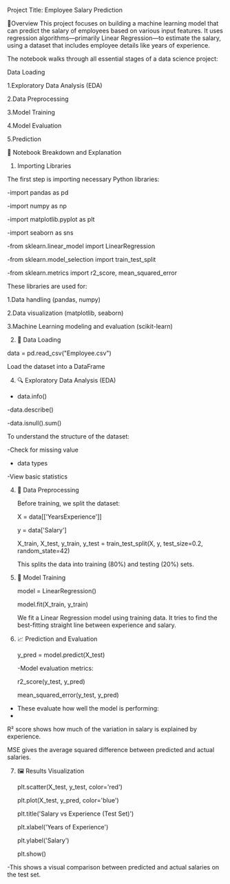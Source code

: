 Project Title: Employee Salary Prediction


📝Overview
This project focuses on building a machine learning model that can predict the salary of
employees based on various input features. It uses regression algorithms—primarily Linear Regression—to estimate the salary,
using a dataset that includes employee details like years of experience.

The notebook walks through all essential stages of a data science project:


Data Loading

1.Exploratory Data Analysis (EDA)

2.Data Preprocessing

3.Model Training

4.Model Evaluation

5.Prediction


📂 Notebook Breakdown and Explanation

1.  Importing Libraries
 
The first step is importing necessary Python libraries:

-import pandas as pd

-import numpy as np

-import matplotlib.pyplot as plt

-import seaborn as sns

-from sklearn.linear_model import LinearRegression

-from sklearn.model_selection import train_test_split

-from sklearn.metrics import r2_score, mean_squared_error


These libraries are used for:

1.Data handling (pandas, numpy)

2.Data visualization (matplotlib, seaborn)

3.Machine Learning modeling and evaluation (scikit-learn)


2. 📁 Data Loading

 data = pd.read_csv("Employee.csv")
 
 Load the dataset into a DataFrame

4. 🔍 Exploratory Data Analysis (EDA)

- data.info()
  
-data.describe()

-data.isnull().sum()


To understand the structure of the dataset:

-Check for missing value

- data types
  
-View basic statistics


4. 🔧 Data Preprocessing

   Before training, we split the dataset:
   
   X = data[['YearsExperience']]
   
   y = data['Salary']
   
   X_train, X_test, y_train, y_test = train_test_split(X, y, test_size=0.2, random_state=42)

    This splits the data into training (80%) and testing (20%) sets.


6. 🤖 Model Training

    model = LinearRegression()
   
    model.fit(X_train, y_train)

   We fit a Linear Regression model using training data. It tries to find the best-fitting straight line between experience and salary.


8. 📈 Prediction and Evaluation

    y_pred = model.predict(X_test)
 
   -Model evaluation metrics:
   
   r2_score(y_test, y_pred)
   
   mean_squared_error(y_test, y_pred)

- These evaluate how well the model is performing:
- 
R² score shows how much of the variation in salary is explained by experience.

MSE gives the average squared difference between predicted and actual salaries.


7. 🖼️ Results Visualization

    plt.scatter(X_test, y_test, color='red')
   
   plt.plot(X_test, y_pred, color='blue')
   
   plt.title('Salary vs Experience (Test Set)')
   
   plt.xlabel('Years of Experience')
   
   plt.ylabel('Salary')
   
   plt.show()

-This shows a visual comparison between predicted and actual salaries on the test set.


